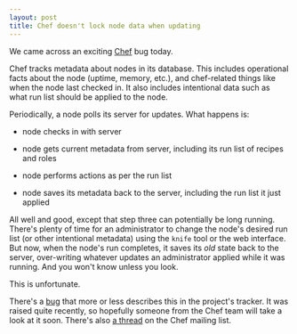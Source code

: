 ```yaml
---
layout: post
title: Chef doesn't lock node data when updating
---
```


We came across an exciting [Chef][chef] bug today.

Chef tracks metadata about nodes in its database. This includes
operational facts about the node (uptime, memory, etc.), and
chef-related things like when the node last checked in. It also
includes intentional data such as what run list should be applied to
the node. 

Periodically, a node polls its server for updates. What happens is:

 * node checks in with server

 * node gets current metadata from server, including its run list of
   recipes and roles

 * node performs actions as per the run list

 * node saves its metadata back to the server, including the run list
   it just applied

All well and good, except that step three can potentially be long
running. There's plenty of time for an administrator to change the
node's desired run list (or other intentional metadata) using the
`knife` tool or the web interface. But now, when the node's run
completes, it saves its *old* state back to the server, over-writing
whatever updates an administrator applied while it was running. And
you won't know unless you look.

This is unfortunate.

There's a [bug][1] that more or less describes this in the project's
tracker. It was raised quite recently, so hopefully someone from the
Chef team will take a look at it soon. There's also [a thread][2] on
the Chef mailing list. 

[Chef]: http://wiki.opscode.com/display/chef/Home
[1]: http://tickets.opscode.com/browse/CHEF-1812
[2]: http://lists.opscode.com/sympa/arc/chef/2010-11/msg00019.html

